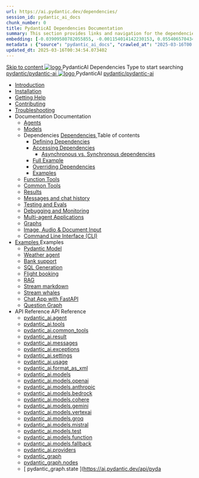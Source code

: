 ```yaml
---
url: https://ai.pydantic.dev/dependencies/
session_id: pydantic_ai_docs
chunk_number: 0
title: PydanticAI Dependencies Documentation
summary: This section provides links and navigation for the dependencies related to PydanticAI, including links to introduction, installation, help, contributing, troubleshooting, and other document sections.
embedding: [-0.03909580782055855, -0.001154014142230153, 0.05540657043457031, -0.020978916436433792, 0.02384094148874283, 0.011086870916187763, -0.028106192126870155, 0.02428552694618702, -0.00985731277614832, 0.013622403144836426, 0.009412726387381554, -0.06590992212295532, -0.01103824470192194, -0.04029063507914543, 0.024827366694808006, -0.009753112681210041, -0.024452246725559235, 0.014171188697218895, 0.00492865638807416, 0.06813285499811172, 0.0618530735373497, -0.00017192985978908837, 0.0166997741907835, 0.028620244935154915, -0.0008926459704525769, 0.001635938766412437, 0.005564275663346052, 0.051433078944683075, 0.01993691734969616, -0.04573681950569153, 0.03751197084784508, -0.016602519899606705, -0.03690066561102867, 0.016713667660951614, 0.03137112408876419, 0.019144998863339424, 0.004883503075689077, 0.021242890506982803, -0.010656177997589111, 0.030454162508249283, 0.024452246725559235, -0.03442765399813652, 0.03873458132147789, 0.005421868991106749, -0.07763588428497314, -0.00886393990367651, -0.011100764386355877, 0.005758782383054495, -0.0035063272807747126, -0.008391566574573517, -0.07630212604999542, 0.001311182277277112, -0.032565947622060776, 0.013129189610481262, -0.019339505583047867, 0.002096154959872365, -0.028203444555401802, 0.02281283587217331, -0.013928055763244629, -0.04151324927806854, 0.01402530912309885, -0.0020266883075237274, -0.01688038744032383, 0.06596549600362778, -0.04670935124158859, -0.010121284984052181, -0.06163077801465988, -0.0006820752751082182, -0.0689108818769455, -0.03409421443939209, 0.03125997632741928, 0.05476747825741768, -0.03231586888432503, -0.05768507346510887, -0.018492011353373528, -0.025480354204773903, 0.040346208959817886, 0.10458893328905106, -0.005286409053951502, -0.06852186471223831, -0.012886056676506996, 0.04807089641690254, -0.008398513309657574, -0.027522671967744827, -0.03717853128910065, -0.040262848138809204, -0.013038882985711098, 0.00753712747246027, -0.0162968672811985, -0.010683964937925339, -0.01676923967897892, -0.021687475964426994, -0.05779622122645378, -0.00010789032967295498, 0.06107504665851593, 0.007453767582774162, 0.014018362388014793, -0.002500798087567091, -0.007669114042073488, 0.03398306667804718, 0.01890881173312664, -0.03395527973771095, -0.06207536533474922, 0.004386816639453173, 0.021256783977150917, 0.002351444913074374, 0.01070480514317751, -0.03037080354988575, -0.008982033468782902, 0.012997203506529331, -0.1181488111615181, -0.007092541083693504, -0.012066350318491459, 0.028425738215446472, -0.06685467064380646, -0.009183485992252827, -0.011211911216378212, 0.0162968672811985, 0.003782456973567605, -0.044986579567193985, -0.026619605720043182, 0.012413683347404003, 0.03670615702867508, 0.02716144546866417, 0.05148865282535553, 0.015004788525402546, -0.0046716295182704926, -0.0203815046697855, -0.060241445899009705, -0.035622477531433105, 0.025716539472341537, 0.0016038104658946395, 0.02731427177786827, -0.024632859975099564, -0.014685241505503654, -0.012094137258827686, -0.03231586888432503, -0.007092541083693504, -0.03712295740842819, 0.033816348761320114, 0.045097723603248596, -0.017894599586725235, 0.00526209594681859, 0.04256914183497429, -0.02925933711230755, 0.03214914724230766, -0.011100764386355877, -0.021993130445480347, -0.04234684631228447, 0.005060642492026091, 0.032010216265916824, 0.014157295227050781, -0.03387191891670227, -0.029759496450424194, -0.033482905477285385, 0.006727841217070818, 0.022562755271792412, 0.02624448575079441, 0.028842536732554436, -0.04167996719479561, -0.017964066937565804, 0.05012710765004158, -0.0162968672811985, -0.01540769450366497, -0.025897152721881866, -0.006550701335072517, -0.051099639385938644, -0.003393443999812007, -0.055267635732889175, -0.060908325016498566, -0.01335843000560999, -0.0383455716073513, -0.02584158070385456, 0.005487862508744001, 0.03590034693479538, -0.022215422242879868, -0.010635338723659515, -0.017519479617476463, -0.02196534350514412, -0.060908325016498566, -0.00937799271196127, -0.001325943972915411, -0.045542310923337936, -0.029537202790379524, -0.014379588887095451, -0.01839475892484188, -0.01072564534842968, 0.027078084647655487, -0.019992491230368614, 0.06468731164932251, 0.020103637129068375, 0.03748418390750885, 0.038456715643405914, 0.03512232005596161, 0.04142988845705986, -0.01706100068986416, 0.05015489459037781, -0.012788803316652775, 0.013935002498328686, 0.002082261722534895, -0.010600605048239231, 0.005373242311179638, 0.03181570768356323, 0.02443835511803627, -0.009343259036540985, -0.02945384383201599, 0.007134221028536558, 0.0016177037032321095, -0.013608509674668312, -0.030982108786702156, 0.03587255999445915, -0.07713572680950165, 0.008780580013990402, 0.008481873199343681, -0.024313313886523247, -0.010329685173928738, -0.0410686619579792, 0.004133263602852821, -0.010885418392717838, 0.03503895923495293, -0.022951768711209297, 0.046792712062597275, 0.03206579014658928, -0.0021725683473050594, -0.010232431814074516, 0.014893641695380211, 0.019964704290032387, -0.06096389889717102, 0.02075662463903427, 0.033149465918540955, 0.025480354204773903, 0.004612583201378584, -0.017269399017095566, 0.008738899603486061, 0.004619529936462641, -0.055489931255578995, 0.022437715902924538, -0.007898353971540928, 0.008377673104405403, -0.009016766212880611, -0.001988481730222702, -0.004595216363668442, -0.014254548586905003, 0.03139890730381012, 0.015491054393351078, -0.0037373036611825228, -0.018047425895929337, -0.02359086088836193, 0.024980193004012108, 0.04095751419663429, 0.04290258139371872, -0.011857951059937477, 0.025522032752633095, 0.00756491394713521, -0.0026570979971438646, -0.05373937264084816, -0.022173741832375526, -0.013525149784982204, -0.031787920743227005, 0.025494247674942017, -0.01512982789427042, 0.03195464238524437, -0.018658732995390892, -0.014351801946759224, -0.0070855943486094475, -0.005640688817948103, -0.004466703161597252, 0.03351069241762161, -0.04220791533589363, -0.027592139318585396, 0.046792712062597275, 0.030315229669213295, 0.0716339722275734, -0.01262208353728056, -0.04440305754542351, 0.015824494883418083, -0.014212869107723236, 0.025855472311377525, 0.001282527344301343, -0.0005939395632594824, 0.0003996501036453992, -0.005126636009663343, 0.04304151237010956, 0.028509097173810005, 0.0002926281013060361, 0.037762049585580826, -0.01238589733839035, -0.00832904689013958, -0.013914162293076515, -0.00026722936308942735, 0.011441150680184364, 0.022312676534056664, 0.036845091730356216, -0.047709669917821884, 0.03203800320625305, -0.009169592522084713, 0.06702138483524323, 0.002137834904715419, 0.035150106996297836, -0.012906896881759167, 0.035177893936634064, 0.004744569770991802, -0.0052134692668914795, 0.0008279551984742284, 0.0009490876109339297, 0.011732910759747028, -0.007460714317858219, 0.004400710109621286, 0.0385400764644146, -0.024646753445267677, -0.0155883077532053, 0.022090382874011993, -0.01569945365190506, -0.03762311860918999, -0.04173554107546806, -0.028759177774190903, 0.060019154101610184, -0.028203444555401802, 0.06307568401098251, -0.029398269951343536, -0.047348443418741226, -0.041485462337732315, 0.046014685183763504, 0.014963108114898205, -0.057962942868471146, -0.0030808441806584597, 0.023229634389281273, -0.009329366497695446, -0.03726189211010933, -0.012427576817572117, 0.014574095606803894, -0.006800781469792128, -0.0015482371672987938, 0.022354355081915855, -0.021201210096478462, -0.04134652763605118, -0.025883259251713753, 0.023132381960749626, -0.007627434097230434, 0.03262152150273323, -0.049738094210624695, -0.04718172177672386, -0.036317143589258194, -0.03523346409201622, 0.008085913956165314, 0.01806131936609745, -0.012823536992073059, 0.03837335854768753, -0.003869290230795741, 0.0056024822406470776, -0.010183805599808693, -0.011302217841148376, -0.000655591138638556, 0.03103768266737461, -0.03237144276499748, -0.020798303186893463, -0.005140529479831457, -0.02307680808007717, -0.02288230136036873, 0.018380865454673767, -0.07130052894353867, -0.0033899706322699785, -0.01743612065911293, 0.0029228078201413155, -0.012795750051736832, -0.00046716295764781535, -0.012427576817572117, -0.026411205530166626, 0.008572179824113846, -0.004963389597833157, 0.03220472112298012, 0.01001013908535242, -0.020881664007902145, -0.034149788320064545, -0.030565310269594193, -0.024091022089123726, -0.03703959658741951, 0.011211911216378212, 0.01052419189363718, 0.025452567264437675, 0.009523872286081314, 0.0033969173673540354, 0.02078440971672535, 0.01596342772245407, 0.052989132702350616, 0.011767644435167313, -0.024493927136063576, 0.007287047803401947, -0.0031659407541155815, 0.0503493994474411, 0.0706336498260498, -0.04020727425813675, -0.014351801946759224, -0.001195694087073207, 0.007710793986916542, -0.0018981752218678594, 0.0004148459411226213, 0.003928336780518293, 0.05918555334210396, 0.0025824212934821844, -0.0021430449560284615, 0.01883934624493122, -0.028759177774190903, -0.011413364671170712, -0.013886376284062862, 0.02609165944159031, 0.0717451199889183, 0.009030659683048725, 0.014122562482953072, -0.005640688817948103, 0.04495879262685776, -0.01920057088136673, 0.0033135574776679277, -0.03859565034508705, -0.02568875253200531, -0.05443403869867325, 0.018936598673462868, 0.030982108786702156, 0.023062914609909058, 0.024896834045648575, -0.011719017289578915, -0.06229765713214874, -0.0385400764644146, -0.03159341588616371, -0.06774383783340454, 0.04887671023607254, 0.06468731164932251, -0.02359086088836193, -0.0039457036182284355, -0.05724048987030983, -0.008780580013990402, 0.026230592280626297, 0.05565664917230606, -0.004987702704966068, 0.01783902570605278, -0.024674540385603905, 0.0025094812735915184, 0.026633499190211296, 0.012649870477616787, 0.015977321192622185, 0.030648669227957726, -0.05421174317598343, -0.04281922057271004, 0.03242701292037964, -0.016935959458351135, -0.011441150680184364, -0.009947618469595909, -0.04890449345111847, -0.00912096630781889, 0.0011566190514713526, 0.0022316148970276117, 0.014601881615817547, -0.005727522075176239, 0.009648912586271763, -0.028245124965906143, -0.02524416707456112, 0.051321934908628464, -0.006245048251003027, 0.050738412886857986, -0.006641007959842682, 0.06418714672327042, 0.021993130445480347, -0.04451420530676842, 0.025924939662218094, 0.00551912235096097, -0.016421906650066376, 0.030398590490221977, -0.008599966764450073, -0.005699735600501299, 0.008801420219242573, 0.02959277667105198, -0.02595272660255432, -0.020284250378608704, -0.03364962711930275, -0.00664448132738471, -0.017088785767555237, 0.029954003170132637, 0.012990256771445274, -0.032482586801052094, 0.0020145317539572716, 0.012594296596944332, -0.029759496450424194, -0.008085913956165314, 0.00945440586656332, 0.018603159114718437, 0.08252633363008499, -0.01621350646018982, -0.025591500103473663, 0.0030079043935984373, 0.02225710265338421, -0.02347971498966217, 0.017227720469236374, 0.07207855582237244, -0.01768619939684868, 0.016171827912330627, 0.012434523552656174, -0.05123857408761978, 0.002585894661024213, -0.02318795584142208, -0.011246644891798496, 0.013914162293076515, -0.009871205314993858, -0.023451928049325943, 0.049404654651880264, 0.0021795150823891163, -0.039901621639728546, 0.02631395310163498, -0.006140848621726036, -0.009898992255330086, 0.029314910992980003, -0.04481985792517662, -0.009259899146854877, 0.00457090325653553, 0.03423314541578293, 0.01567166857421398, 0.033260613679885864, 0.0023896514903753996, 0.00860691349953413, -0.0026414678432047367, -0.008759739808738232, 0.015046468004584312, -0.04223570227622986, 0.0040151700377464294, 0.002674464602023363, 0.017047107219696045, -0.033121682703495026, -0.023410247638821602, -0.025146914646029472, -0.023160168901085854, -0.001167039037682116, 0.016116254031658173, -0.0018634418956935406, 0.017936279997229576, -0.011385577730834484, -0.06263110041618347, 0.013129189610481262, 0.006012335419654846, -0.0060227555222809315, -0.024966301396489143, -0.008190114051103592, -0.0037199370563030243, 0.0080720204859972, -0.02945384383201599, 0.007974767126142979, -0.0033031373750418425, 0.0199785977602005, 0.009294632822275162, -0.0015699454816058278, -0.0022281415294855833, 0.01813078671693802, 0.07646884769201279, -0.01159397792071104, 0.010336631909012794, -0.0131917092949152, 0.019436758011579514, 0.015796707943081856, -0.01474081538617611, -0.025605393573641777, 0.025452567264437675, -0.0006829436169937253, -0.001622045412659645, -0.01946454495191574, 0.019047744572162628, 0.03276045620441437, -0.028509097173810005, 0.0380399152636528, 0.03959596902132034, -0.025230273604393005, -0.0322880819439888, -0.0035601637791842222, -0.004567429888993502, -0.015435481444001198, -0.02698083221912384, -0.016157934442162514, -0.012003830634057522, 0.016408013179898262, -0.017533373087644577, -0.015171508304774761, -0.016671987250447273, -0.0001694334059720859, -0.02506355382502079, -0.02247939631342888, 0.003320503979921341, 0.013344536535441875, -0.04020727425813675, 0.0026362580247223377, -0.004501436371356249, -0.0029384377412497997, 0.017894599586725235, 0.015463268384337425, 0.02174304984509945, -0.00526209594681859, -0.01788070611655712, -0.01367102935910225, -0.023049021139740944, -0.001635938766412437, 0.0345110148191452, -0.013775229454040527, -0.03781762346625328, 0.02818955108523369, -0.010149071924388409, -0.048376549035310745, 0.007245367858558893, 0.018658732995390892, -0.007314834278076887, -0.005196102429181337, 0.005991495214402676, -0.003242354141548276, -0.01651916094124317, 0.01323338970541954, -0.016449693590402603, -0.010843737982213497, 0.0034194940235465765, -0.03940146416425705, -0.022270996123552322, 0.02354918234050274, -0.04462535306811333, 0.025605393573641777, 0.04462535306811333, -0.040457356721162796, 0.016282973811030388, 0.004796669818460941, 0.013372322544455528, -0.007960873655974865, 0.0017575053498148918, -0.0011644341284409165, 0.003287507453933358, -0.03406642749905586, -0.02981507033109665, -0.0078705670312047, -0.02682800590991974, 0.03512232005596161, 0.04065186157822609, 0.0053593493066728115, -0.015907853841781616, 0.012010777369141579, -0.00168630201369524, -0.018325291574001312, 0.00939883291721344, -0.030204083770513535, 0.008572179824113846, 0.03378856182098389, 0.000915222626645118, -0.028370164334774017, 0.027355952188372612, -0.014657455496490002, -0.013066669926047325, -0.002617154736071825, 0.017588946968317032, -0.0157411340624094, 0.008870886638760567, 0.0015812338097020984, 0.014685241505503654, -0.0014683505287393928, 0.026494566351175308, -0.006168635096400976, -0.0032406174577772617, -0.03059309534728527, -0.02259054221212864, 0.02060379646718502, -0.05159980058670044, 0.0155883077532053, 0.04209676757454872, -0.02303512953221798, -0.022145956754684448, 0.027619924396276474, 0.05462854355573654, 0.04073522239923477, 0.02377147413790226, 0.007488500792533159, -0.033343974500894547, 0.038317784667015076, 0.025049660354852676, 0.04201340675354004, -0.007863620296120644, -0.021951450034976006, 0.014851962216198444, -0.04279143363237381, -0.0069918143562972546, 0.01817246526479721, -0.02045097015798092, 0.01456020213663578, -0.07791375368833542, 0.01433790847659111, 0.07457935810089111, -0.04523665830492973, 0.01732497289776802, 0.022284889593720436, 0.009086232632398605, 0.02274336852133274, 0.013101402670145035, -0.0095099788159132, 0.025146914646029472, -0.005098849534988403, 0.008766686543822289, 0.008836152963340282, -0.02167358249425888, 0.013782176189124584, -0.024563394486904144, -0.11242476850748062, -0.039457034319639206, 0.009843419305980206, 0.001202640705741942, 0.008961193263530731, -0.028397951275110245, -0.007967820391058922, 0.003127734176814556, 0.01214276347309351, 0.03601149097084999, -0.04095751419663429, -0.02575821988284588, 0.01739444024860859, -0.01768619939684868, 0.019283931702375412, -0.015157614834606647, -0.005255149211734533, 0.015574414283037186, 0.011510618031024933, -0.002372284885495901, -0.03587255999445915, -0.03081538900732994, 0.017964066937565804, -0.017366653308272362, 0.007551020942628384, -0.013455682434141636, -0.02900925651192665, -0.030620882287621498, 0.02425774186849594, -0.014490735717117786, 0.0035549539607018232, -0.0002272860729135573, 0.002622364554554224, -0.01264292374253273, 0.009079285897314548, 0.014039202593266964, -0.01875598542392254, -0.06479845941066742, 0.032899387180805206, -0.03428871929645538, 0.017825132235884666, -0.013198656029999256, -0.019297825172543526, -0.016199614852666855, -0.01004487182945013, -0.02352139540016651, -0.03673394396901131, 0.020576011389493942, 0.04687606915831566, -0.02203480899333954, -0.014949214644730091, -0.00860691349953413, 0.011587031185626984, 0.0021152582485228777, -0.012997203506529331, 0.007168954238295555, -0.004758462775498629, -0.010975725017488003, 0.008634699508547783, -0.016560841351747513, -0.0010359208099544048, -0.0009048026404343545, 0.008391566574573517, -0.031787920743227005, 0.03356626629829407, 0.01103824470192194, -0.012587349861860275, 0.012448417022824287, -0.019881345331668854, -0.019561797380447388, 0.006898034829646349, -0.005612902343273163, -0.010100445710122585, 9.356284135719761e-05, 0.018075212836265564, 0.008731952868402004, -0.022159850224852562, -0.01004487182945013, -0.036622799932956696, 0.002356654731556773, -0.017408333718776703, -0.005251675844192505, -0.005897715222090483, 0.002233351580798626, 0.006727841217070818, 0.0073773544281721115, -0.013393162749707699, 0.004202730022370815, -0.024118807166814804, -0.040929727256298065, -0.0330938957631588, -0.05487862229347229, 0.010357472114264965, 0.007606593891978264, -0.01187184453010559, 0.006456921808421612, -0.023535288870334625, 0.006800781469792128, -0.11364737898111343, -0.008065073750913143, -0.0074468208476901054, 0.004647316411137581, 0.0495435893535614, -0.013198656029999256, 0.015296547673642635, 0.03203800320625305, -0.0031659407541155815, -0.014122562482953072, 8.093131327768788e-06, 0.0027873478829860687, -0.03512232005596161, -0.0019641683902591467, 0.023354675620794296, -0.0055399625562131405, 0.046125829219818115, -0.010642285458743572, 0.03445544093847275, -0.002919334452599287, -0.025994407013058662, 0.0059046619571745396, -0.011802377179265022, 0.03353847935795784, -0.04345831274986267, -0.00914180651307106, -0.006258941721171141, 0.02771717868745327, 0.03170456364750862, 0.016380228102207184, -0.027008619159460068, -0.04179111495614052, -0.03037080354988575, 0.04020727425813675, -0.01072564534842968, 0.05874096602201462, 0.006637535057961941, 0.02775885909795761, 0.013754389248788357, 0.0016732770018279552, 0.02071494422852993, -0.015907853841781616, 0.02546646073460579, 0.007863620296120644, 0.026744645088911057, 0.01703321374952793, -0.007912247441709042, -0.012267803773283958, -0.0008887384901754558, 0.01569945365190506, 0.004595216363668442, 0.03609485179185867, 0.0009412725921720266, 0.010232431814074516, 0.029954003170132637, 0.01618572138249874, -0.038679011166095734, 0.02267390303313732, 0.007585754152387381, 0.008217900060117245, -0.0031173143070191145, -0.0009221693035215139, 0.005786568857729435, -0.011475884355604649, -0.018033532425761223, -0.003414283972233534, -0.02682800590991974, -0.003091264283284545, -0.024007661268115044, 0.005762255284935236, -0.00969059206545353, 0.034260932356119156, 0.0008969876216724515, -0.020853877067565918, -0.026675179600715637, 0.026550140231847763, 0.014907535165548325, -0.004893922712653875, -0.0012165340594947338, -0.0418744757771492, 0.05951899290084839, -0.0410686619579792, -0.026494566351175308, 0.02838405780494213, -0.02321574278175831, -0.000993372523225844, -0.011670391075313091, -0.00756491394713521, 0.00783583428710699, -0.0023219215217977762, 0.02178473025560379, -0.014171188697218895, 0.009975405409932137, 0.009739219211041927, -0.025452567264437675, 0.018116893246769905, -0.01699153333902359, 0.014657455496490002, 0.011705123819410801, 0.002096154959872365, 0.03837335854768753, 0.019853558391332626, -0.0033257140312343836, 0.02374368906021118, -0.02399376779794693, 0.03364962711930275, -0.020770516246557236, -0.04337495192885399, -0.02347971498966217, 0.018339185044169426, -0.0009673225576989353, 0.006474288180470467, -0.0014301438350230455, 0.0028516044840216637, -0.020923344418406487, -0.012684603221714497, 0.04445863142609596, 0.01420592237263918, -0.05451739579439163, 0.0020770516712218523, 0.024160487577319145, -0.00019418088777456433, -0.013532096520066261, 0.05554550513625145, -0.014713028445839882, -0.012656817212700844, -0.0002381402300670743, -0.011420311406254768, -0.02395208738744259, -0.013539042323827744, 0.019339505583047867, 0.0048869759775698185, -0.04598689824342728, 0.026480672881007195, 0.002318448154255748, -0.008697220124304295, 0.04243020713329315, -0.029787283390760422, 0.009384939447045326, 0.000291759759420529, 0.020659370347857475, -0.0036574171390384436, -0.018589265644550323, -0.0047549894079566, -0.02720312587916851, 0.004504909738898277, -0.00906539335846901, -0.0076899537816643715, -0.010121284984052181, -0.012267803773283958, 0.03559469059109688, -0.02236824855208397, -0.010489458218216896, 0.03487224131822586, -0.005869928747415543, 0.04140210151672363, -0.00362963043153286, -0.047709669917821884, -0.008419353514909744, -0.011503671295940876, -0.027744965627789497, 0.041374314576387405, 2.7745942134060897e-05, -0.03095432184636593, 0.007168954238295555, -0.009009819477796555, -0.014587989076972008, -0.023424141108989716, -0.015782814472913742, -0.010051818564534187, -0.0011505407746881247, 0.00919737946242094, 0.03270488232374191, 0.034733306616544724, 0.022270996123552322, 0.09130691736936569, 0.042958151549100876, -0.0005088429315946996, -0.014073935337364674, 0.02274336852133274, -0.0031728874891996384, -0.02082609012722969, 0.01269849669188261, 0.006241575349122286, 0.046570416539907455, -0.012219177559018135, -0.0007472002762369812, 0.023354675620794296, -0.007953926920890808, 0.022840622812509537, 0.04451420530676842, -0.0012130606919527054, -0.028147870674729347, 0.04818204417824745, -0.012990256771445274, 0.0162968672811985, 0.028509097173810005, 0.007224527653306723, 0.007544074207544327, 0.003869290230795741, 0.02245160937309265, 0.03317725285887718, 0.015477160923182964, -0.011566190980374813, 0.006026228424161673, 0.023132381960749626, -0.018422545865178108, -0.023910408839583397, 0.03081538900732994, 0.02981507033109665, -0.013344536535441875, -0.000529248733073473, 0.009329366497695446, 0.003185044275596738, -0.04504214972257614, 0.022534968331456184, -0.019547903910279274, -0.0009325892897322774, -0.021770836785435677, -0.0017427436541765928, -0.02446614019572735, -0.030898749828338623, -0.0006477761780843139, 0.004935602657496929, 0.013608509674668312, 0.014546308666467667, 0.02288230136036873, 0.010051818564534187, 0.019297825172543526, 0.00912096630781889, -0.00996845867484808, 0.01971462555229664, -0.026897473260760307, -0.008982033468782902, 0.02011753059923649, -0.012545670382678509, 0.027286484837532043, 0.028981471434235573, 0.012629030272364616, -0.009530819021165371, -0.012045511044561863, 0.003292717505246401, 0.0031242608092725277, -0.023979874327778816, 0.012969416566193104, 0.007578807417303324, 0.027286484837532043, 0.04142988845705986, 0.0071203275583684444, -0.018630946055054665, -2.2291727873380296e-05, 0.021076170727610588, 0.02524416707456112, 0.002995747607201338, 0.02513302117586136, -0.022576648741960526, 0.03759533166885376, 0.0009204326197504997, -0.009489139541983604, -0.010093498975038528, 0.001953748520463705, 0.03840114176273346, 0.0020805250387638807, 0.004553536418825388, -0.02595272660255432, -0.021173423156142235, 0.010670071467757225, -0.0034125472884625196, 0.03203800320625305, 0.019950810819864273, -0.028286805376410484, 0.02573043294250965, -0.0034351239446550608, 0.008745846338570118, -0.03412200137972832, -0.010690911673009396, -0.011955204419791698, -0.022396035492420197, 0.011170231737196445, -0.039679329842329025, -0.05440625175833702, 0.0008309943368658423, -0.0001857146417023614, -0.01581060141324997, 0.011267484165728092, -0.02948163077235222, -0.01078121829777956, -0.036511652171611786, -9.327792440672056e-07, 0.006012335419654846, 0.005665002390742302, 0.012483150698244572, 0.010107392445206642, -0.014435161836445332, -0.014532415196299553, -0.002254191553220153, -0.0038067703135311604, -0.0040915836580097675, 0.010176858864724636, -0.02428552694618702, -0.0015161088667809963, 0.029398269951343536, 0.013427896425127983, 0.017519479617476463, 0.017269399017095566, -0.006043595261871815, -0.005380189046263695, -0.06674352288246155, 0.03512232005596161, 0.017755666747689247, -0.02370200864970684, -0.019033851101994514, 0.014893641695380211, 0.001110597513616085, 0.021437397226691246, 0.014101722277700901, -0.05190545320510864, -0.03206579014658928, -0.023021236062049866, -0.003136417595669627, 0.014073935337364674, 0.0242160614579916, 0.02004806511104107, 0.007481554057449102, 0.003726883791387081, -0.03412200137972832, -0.0006108719971962273, 0.014685241505503654, 0.01022548507899046, -0.02027035690844059, 0.021909769624471664, 0.006679215002804995, -0.0008514001965522766, 0.026925258338451385, -0.04604247212409973, 0.00021350129100028425, -0.06213093921542168, -0.009746165946125984, -0.007502394262701273, -0.034149788320064545, -0.0021881982684135437, -0.018853237852454185, -0.00888478010892868, -0.01879766583442688, 0.019700732082128525, -0.0246189683675766, 0.009204326197504997, 0.001988481730222702, -0.019325612112879753, -0.00834988709539175, 0.08902841061353683, -0.0010576291242614388, -0.02595272660255432, 0.033149465918540955, 0.012378950603306293, 0.006151268724352121, 0.007808047346770763, 0.013865536078810692, -0.0005379320937208831, -0.04112423583865166, -0.01739444024860859, 0.03909580782055855, 0.027981150895357132, -0.005553855560719967, -0.003061740892007947, -0.020464863628149033, 0.0009360625990666449, 0.021770836785435677, 0.01835307851433754, 0.0123094841837883, 0.018422545865178108, 0.04495879262685776, -0.03759533166885376, -0.016977639868855476, 0.015213187783956528, 0.00025615812046453357, 0.011802377179265022, -0.02900925651192665, 0.02318795584142208, 0.03559469059109688, 0.0026779379695653915, -0.04067964851856232, -0.020034171640872955, 0.009572499431669712, -0.0240632351487875, 0.027189232409000397, -0.009503033012151718, -0.02008974365890026, -0.020978916436433792, 0.003214567434042692, 0.035289037972688675, 0.021909769624471664, -0.01479638833552599, -0.01746390573680401, 0.010635338723659515, 0.016894280910491943, 0.03095432184636593, -0.017074894160032272, 0.010058765299618244, 0.010197699069976807, -0.030009577050805092, 0.029175978153944016, -0.0029158610850572586, -0.017019320279359818, -0.010822897776961327, -0.014907535165548325, -0.005703208968043327, 0.054684117436409, 0.0350111722946167, 0.022798942402005196, -0.05157201364636421, 0.0123094841837883, 0.0017331920098513365, 0.02056211791932583, -0.007439874112606049, -0.04629255086183548, 0.020145317539572716, -0.00805118028074503, 0.015324334613978863, 0.04142988845705986, -0.013011096976697445, 0.00045500631676986814, 0.01603289507329464, 0.003379550762474537, 0.008078967221081257, 0.029759496450424194, -0.010815951973199844, 0.0029245445039123297, 0.032232508063316345, 0.0227016881108284, -0.009051499888300896, -0.021145636215806007, -0.011468937620520592, 0.029981790110468864, -0.02579990029335022, -0.0319824293255806, 0.020478757098317146, 0.01875598542392254, -0.04259692505002022, 0.01380301546305418, -0.0038102436810731888, 0.014108669012784958, -0.022576648741960526, 0.0338997058570385, 0.017825132235884666, 0.016421906650066376, -0.011267484165728092, 0.02104838378727436, -0.004324296489357948, 0.03237144276499748, 0.018297506496310234, -0.0018130785319954157, -0.04676492512226105, 0.0102671654894948, -0.019186679273843765, 0.009753112681210041, -0.007481554057449102, -0.011128551326692104, -0.004352083429694176, 0.01868651807308197, 0.03690066561102867, 0.011010457761585712, 0.008947299793362617, 0.005710155703127384, -0.006352721713483334, 0.016171827912330627, -0.015782814472913742, -0.014094775542616844, -0.028439631685614586, -0.012962469831109047, 0.008294313214719296, -0.018380865454673767, -0.018992172554135323, -0.022090382874011993, 0.010517245158553123, 0.016005108132958412, 0.012573457323014736, -0.021506862714886665, -0.011531457304954529, -0.011795430444180965, -0.010940991342067719, 0.0203815046697855, -0.009780898690223694, -0.006192948669195175, -0.009155699983239174, -0.009926779195666313, 0.014073935337364674, -0.01585228182375431, -0.04423633962869644, -0.00023683773179072887, -0.0031728874891996384, 0.02432720735669136, 0.011663444340229034, -0.015616094693541527, -0.007752473931759596, -0.02336856909096241, 0.0008705034852027893, 0.00047758297296240926, -0.015379907563328743, 0.009211272932589054, -0.007946980185806751, -0.001901648472994566, 0.007314834278076887, 0.018436439335346222, 0.008725006133317947, -0.05896326154470444, 0.03556690737605095, -0.041040875017642975, -0.017672305926680565, -0.013365375809371471, 0.0034854873083531857, 0.014268442057073116, -0.01799185201525688, 0.0025911047123372555, 0.028620244935154915, 0.014546308666467667, 0.005623322445899248, 0.013573775999248028, 0.013615456409752369, -0.008245687000453472, 0.009892045520246029, -0.038679011166095734, 0.024077128618955612, 0.016449693590402603, 0.02015921100974083, -0.009266845881938934, 0.005209995899349451, -0.025966620072722435, 0.018380865454673767, -0.009093179367482662, -0.029898429289460182, -0.02332688868045807, 0.011052138172090054, -0.006238101981580257, -0.019047744572162628, 0.006606274750083685, -0.04445863142609596, -0.006008862052112818, -0.008773633278906345, -0.03270488232374191, -0.01625518687069416, 0.0011653024703264236, 0.008676379919052124, 0.002877654507756233, 0.007933086715638638, 0.029731709510087967, -0.00753712747246027, -0.00996845867484808, 0.019006066024303436, 0.005692788865417242, -0.023049021139740944, 0.014574095606803894, -0.0017852919409051538, 0.004379869904369116, -0.021993130445480347, 0.007703847251832485, 0.006585435010492802, 0.017588946968317032, -0.0044041830115020275, -0.0064465017057955265, -0.008877833373844624, -0.013483469374477863, -0.004119370132684708, -0.0038727635983377695, 0.023312995210289955, 0.009343259036540985, 0.00939883291721344, 0.012615136802196503, 0.008238740265369415, -0.0342053584754467, -0.013657135888934135, 0.003813717048615217, 0.013650189153850079, -0.015824494883418083, 0.00945440586656332, -0.0030547943897545338, 0.03103768266737461, -0.018033532425761223, -0.012893003411591053, 0.02959277667105198, 0.021020596846938133, -0.010614498518407345, -0.005123162642121315, -0.02145129069685936, -0.007724687457084656, -0.03328840062022209, -0.01795017346739769, 0.011788483709096909, 0.025522032752633095, -0.010822897776961327, -0.021826408803462982, 0.007127274293452501, -0.00304090091958642, 0.010364418849349022, -0.030620882287621498, 0.010239378549158573, 0.01218444388359785, 0.005446182563900948, -0.030648669227957726, 0.017713986337184906, -0.010683964937925339, 0.004227043595165014, -0.0028220810927450657, -0.03214914724230766, 0.007335674483329058, -0.050182681530714035, 0.00998929888010025, 0.007641327567398548, -0.0038067703135311604, -0.001541290432214737, -0.02889811061322689, -0.0012712390162050724, 0.00413673697039485, -0.0023236582055687904, 0.011663444340229034, 0.018089106306433678, -0.036622799932956696, 0.017047107219696045, -0.046820495277643204, -0.010350525379180908, 0.012003830634057522, 0.031232189387083054, -0.0018252352019771934, 0.004251356702297926, 0.0015334754716604948, 0.015115935355424881, 0.029981790110468864, 0.007523234002292156, 0.006550701335072517, -0.031899068504571915, 0.03014850988984108, 0.0014006205601617694, -0.000659498677123338, -0.026119446381926537, 0.015907853841781616, 0.019033851101994514, -0.009308526292443275, -0.00866248644888401, 0.02432720735669136, -0.011635657399892807, 0.0429859384894371, 0.024521714076399803, 0.019450651481747627, -0.007488500792533159, 0.017380546778440475, 0.03590034693479538, 0.012601243332028389, 0.014879748225212097, -0.0006126086809672415, 9.307440632255748e-05, -0.0025199013762176037, -0.006293674930930138, 0.040596287697553635, 0.014671348966658115, 0.0025963145308196545, 0.036317143589258194, 0.024049341678619385, 0.027883898466825485, -0.03484445437788963, 0.029731709510087967, 0.003381287446245551, 0.0071203275583684444, 0.013024989515542984, -0.02307680808007717, 0.006675741635262966, 0.05054390802979469, 0.005918555427342653, 0.02575821988284588, -0.011392524465918541, 0.016199614852666855, 0.017519479617476463, -0.01351125631481409, 0.022396035492420197, -0.01242063008248806, 0.05118300020694733, 0.013539042323827744, -0.036317143589258194, -0.009280739352107048, 0.02425774186849594, 0.012503989972174168, 0.02042318321764469, 0.013677976094186306, 0.03159341588616371, -0.01474081538617611, 0.011086870916187763, -0.0034125472884625196, 0.0045847962610423565, 0.009412726387381554, 0.027300378307700157, -0.0029922742396593094, -0.024382781237363815, -0.000246823561610654, 0.006147795356810093, -0.01765841245651245, 0.0198257714509964, 0.005355875939130783, 0.012323376722633839, 0.0009968458907678723, -0.020951129496097565, -0.0013146556448191404, 0.017019320279359818, 0.014935322105884552, 0.014546308666467667, -0.019881345331668854, -0.008947299793362617, 0.002789084566757083, -0.03176013380289078, -0.007189794443547726, -0.043402738869190216, 0.0074746073223650455, -0.003025270998477936, -0.013094456866383553, -0.009704485535621643, 0.005012016277760267, 0.00335871079005301, 0.031565628945827484, -0.0054566022008657455, -0.036317143589258194, 0.0028620243538171053, -0.012969416566193104, 0.02459118142724037, 0.0024104914627969265, 0.046236976981163025, -0.02517469972372055, -0.010746484622359276, -0.015560520812869072, -0.040123917162418365, 0.021423503756523132, 0.01236505713313818, -0.030509736388921738, 0.021284570917487144, -0.010878471657633781, 0.026550140231847763, 0.0017991852946579456, 0.017561160027980804, -0.0019068585243076086, 0.004581322893500328, -0.004591742996126413, 0.0022177216596901417]
metadata : {"source": "pydantic_ai_docs", "crawled_at": "2025-03-16T00:34:54.071776", "url_path": "/dependencies/", "chunk_size": 5000}
updated_dt: 2025-03-16T00:34:54.073402
---
```

[ Skip to content ](https://ai.pydantic.dev/dependencies/#dependencies)
[ ![logo](https://ai.pydantic.dev/img/logo-white.svg) ](https://ai.pydantic.dev/ "PydanticAI")
PydanticAI 
Dependencies 
Type to start searching
[ pydantic/pydantic-ai  ](https://github.com/pydantic/pydantic-ai "Go to repository")
[ ![logo](https://ai.pydantic.dev/img/logo-white.svg) ](https://ai.pydantic.dev/ "PydanticAI") PydanticAI 
[ pydantic/pydantic-ai  ](https://github.com/pydantic/pydantic-ai "Go to repository")
  * [ Introduction  ](https://ai.pydantic.dev/)
  * [ Installation  ](https://ai.pydantic.dev/install/)
  * [ Getting Help  ](https://ai.pydantic.dev/help/)
  * [ Contributing  ](https://ai.pydantic.dev/contributing/)
  * [ Troubleshooting  ](https://ai.pydantic.dev/troubleshooting/)
  * Documentation  Documentation 
    * [ Agents  ](https://ai.pydantic.dev/agents/)
    * [ Models  ](https://ai.pydantic.dev/models/)
    * Dependencies  [ Dependencies  ](https://ai.pydantic.dev/dependencies/) Table of contents 
      * [ Defining Dependencies  ](https://ai.pydantic.dev/dependencies/#defining-dependencies)
      * [ Accessing Dependencies  ](https://ai.pydantic.dev/dependencies/#accessing-dependencies)
        * [ Asynchronous vs. Synchronous dependencies  ](https://ai.pydantic.dev/dependencies/#asynchronous-vs-synchronous-dependencies)
      * [ Full Example  ](https://ai.pydantic.dev/dependencies/#full-example)
      * [ Overriding Dependencies  ](https://ai.pydantic.dev/dependencies/#overriding-dependencies)
      * [ Examples  ](https://ai.pydantic.dev/dependencies/#examples)
    * [ Function Tools  ](https://ai.pydantic.dev/tools/)
    * [ Common Tools  ](https://ai.pydantic.dev/common_tools/)
    * [ Results  ](https://ai.pydantic.dev/results/)
    * [ Messages and chat history  ](https://ai.pydantic.dev/message-history/)
    * [ Testing and Evals  ](https://ai.pydantic.dev/testing-evals/)
    * [ Debugging and Monitoring  ](https://ai.pydantic.dev/logfire/)
    * [ Multi-agent Applications  ](https://ai.pydantic.dev/multi-agent-applications/)
    * [ Graphs  ](https://ai.pydantic.dev/graph/)
    * [ Image, Audio & Document Input  ](https://ai.pydantic.dev/input/)
    * [ Command Line Interface (CLI)  ](https://ai.pydantic.dev/cli/)
  * [ Examples  ](https://ai.pydantic.dev/examples/)
Examples 
    * [ Pydantic Model  ](https://ai.pydantic.dev/examples/pydantic-model/)
    * [ Weather agent  ](https://ai.pydantic.dev/examples/weather-agent/)
    * [ Bank support  ](https://ai.pydantic.dev/examples/bank-support/)
    * [ SQL Generation  ](https://ai.pydantic.dev/examples/sql-gen/)
    * [ Flight booking  ](https://ai.pydantic.dev/examples/flight-booking/)
    * [ RAG  ](https://ai.pydantic.dev/examples/rag/)
    * [ Stream markdown  ](https://ai.pydantic.dev/examples/stream-markdown/)
    * [ Stream whales  ](https://ai.pydantic.dev/examples/stream-whales/)
    * [ Chat App with FastAPI  ](https://ai.pydantic.dev/examples/chat-app/)
    * [ Question Graph  ](https://ai.pydantic.dev/examples/question-graph/)
  * API Reference  API Reference 
    * [ pydantic_ai.agent  ](https://ai.pydantic.dev/api/agent/)
    * [ pydantic_ai.tools  ](https://ai.pydantic.dev/api/tools/)
    * [ pydantic_ai.common_tools  ](https://ai.pydantic.dev/api/common_tools/)
    * [ pydantic_ai.result  ](https://ai.pydantic.dev/api/result/)
    * [ pydantic_ai.messages  ](https://ai.pydantic.dev/api/messages/)
    * [ pydantic_ai.exceptions  ](https://ai.pydantic.dev/api/exceptions/)
    * [ pydantic_ai.settings  ](https://ai.pydantic.dev/api/settings/)
    * [ pydantic_ai.usage  ](https://ai.pydantic.dev/api/usage/)
    * [ pydantic_ai.format_as_xml  ](https://ai.pydantic.dev/api/format_as_xml/)
    * [ pydantic_ai.models  ](https://ai.pydantic.dev/api/models/base/)
    * [ pydantic_ai.models.openai  ](https://ai.pydantic.dev/api/models/openai/)
    * [ pydantic_ai.models.anthropic  ](https://ai.pydantic.dev/api/models/anthropic/)
    * [ pydantic_ai.models.bedrock  ](https://ai.pydantic.dev/api/models/bedrock/)
    * [ pydantic_ai.models.cohere  ](https://ai.pydantic.dev/api/models/cohere/)
    * [ pydantic_ai.models.gemini  ](https://ai.pydantic.dev/api/models/gemini/)
    * [ pydantic_ai.models.vertexai  ](https://ai.pydantic.dev/api/models/vertexai/)
    * [ pydantic_ai.models.groq  ](https://ai.pydantic.dev/api/models/groq/)
    * [ pydantic_ai.models.mistral  ](https://ai.pydantic.dev/api/models/mistral/)
    * [ pydantic_ai.models.test  ](https://ai.pydantic.dev/api/models/test/)
    * [ pydantic_ai.models.function  ](https://ai.pydantic.dev/api/models/function/)
    * [ pydantic_ai.models.fallback  ](https://ai.pydantic.dev/api/models/fallback/)
    * [ pydantic_ai.providers  ](https://ai.pydantic.dev/api/providers/)
    * [ pydantic_graph  ](https://ai.pydantic.dev/api/pydantic_graph/graph/)
    * [ pydantic_graph.nodes  ](https://ai.pydantic.dev/api/pydantic_graph/nodes/)
    * [ pydantic_graph.state  ](https://ai.pydantic.dev/api/pyda